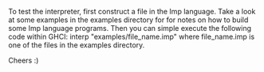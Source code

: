 To test the interpreter, first construct a file in the Imp language.  Take a look at some examples in the examples directory for for notes on how to build some Imp language programs.  Then you can simple execute the following code within GHCI:
interp "examples/file_name.imp" where file_name.imp is one of the files in the examples directory.

Cheers :)
